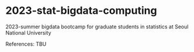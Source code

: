 # 2023-stat-bigdata-computing
2023-summer bigdata bootcamp for graduate students in statistics at Seoul National University

References: TBU